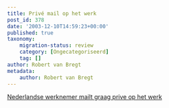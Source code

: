 ```yaml
---
title: Privé mail op het werk
post_id: 378
date: '2003-12-10T14:59:23+00:00'
published: true
taxonomy:
    migration-status: review
    category: [Ongecategoriseerd]
    tag: []
author: Robert van Bregt
metadata:
    author: Robert van Bregt
---
```

[Nederlandse werknemer mailt graag prive op het werk](http://www.nu.nl/news.jsp?n=243401&c=50)